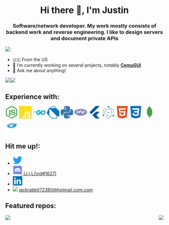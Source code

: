 <h1 align="center">Hi there 👋, I'm Justin</h1>
<h3 align="center">Software/network developer. My work mostly consists of backend work and reverse engineering. I like to design servers and document private APIs</h3>

<img src="https://komarev.com/ghpvc/?username=jackrabbit72380&color=0000E5&style=flat-square">

- 🇺🇸 From the US
- 🔭 I’m currently working on several projects, notably **[CemuGUI](https://jackrabbit72380.github.io/CemuGUIThemesOnline/)**
- 💬 Ask me about anything!

<img align="left" src="https://github-readme-stats.vercel.app/api/top-langs/?username=jackrabbit72380&theme=light&hide_langs_below=1">
<img src="https://github-readme-stats.vercel.app/api?username=jackrabbit72380&show_icons=true&include_all_commits=true">

<h2>Experience with:</h2>
<p>
	<img height="40" src="https://raw.githubusercontent.com/jackrabbit72380/jackrabbit72380/master/node-dot-js.svg">
	<img height="40" src="https://raw.githubusercontent.com/jackrabbit72380/jackrabbit72380/master/javascript.svg">
	<img height="40" src="https://raw.githubusercontent.com/jackrabbit72380/jackrabbit72380/master/go.svg">
	<img height="40" src="https://raw.githubusercontent.com/jackrabbit72380/jackrabbit72380/master/dart.svg">
	<img height="40" src="https://raw.githubusercontent.com/jackrabbit72380/jackrabbit72380/master/python.svg">
	<img height="40" src="https://raw.githubusercontent.com/jackrabbit72380/jackrabbit72380/master/php.svg">
	<img height="40" src="https://raw.githubusercontent.com/jackrabbit72380/jackrabbit72380/master/flutter.svg">
	<img height="40" src="https://raw.githubusercontent.com/jackrabbit72380/jackrabbit72380/master/electron.svg">
	<img height="40" src="https://raw.githubusercontent.com/jackrabbit72380/jackrabbit72380/master/html5.svg">
	<img height="40" src="https://raw.githubusercontent.com/jackrabbit72380/jackrabbit72380/master/css3.svg">
	<img height="40" src="https://raw.githubusercontent.com/jackrabbit72380/jackrabbit72380/master/mongodb.svg">
	<img height="40" src="https://raw.githubusercontent.com/jackrabbit72380/jackrabbit72380/master/apachecassandra.svg">
</p>

<h2>Hit me up!:</h2>

- <a href="https://twitter.com/landsoftworks"><img height="30" src="https://raw.githubusercontent.com/jackrabbit72380/jackrabbit72380/master/twitter.svg"></a>
- <a href=" https://discord.gg/2N3JXnw4"><img height="30" title="jackrabbit72380#4478" src="https://raw.githubusercontent.com/jackrabbit72380/jackrabbit72380/master/discord.svg"> (J.r.L/\nd#1627)</a>
- <a href="https://www.linkedin.com/in/justin-land-4a83682b/"><img height="30" src="https://raw.githubusercontent.com/jackrabbit72380/jackrabbit72380/master/linkedin.svg"></a>
- <img height="40" src="https://raw.githubusercontent.com/jackrabbit72380/jackrabbit72380/master/Microsoft_Office_Outlook_(2018–present).svg"> jackrabbit72380@hotmail.com.com


<h2>Featured repos:</h2>
<img align="left" src="https://github-readme-stats.vercel.app/api/pin/?username=jackrabbit72380&repo=CemuGUIThemesOnline">
<img align="right" src="https://github-readme-stats.vercel.app/api/pin/?username=jackrabbit72380&repo=CemuGUI">


<!--
**jackrabbit72380/jackrabbit72380** is a ✨ _special_ ✨ repository because its `README.md` (this file) appears on your GitHub profile.

Here are some ideas to get you started:

- 🔭 I’m currently working on ...
- 🌱 I’m currently learning ...
- 👯 I’m looking to collaborate on ...
- 🤔 I’m looking for help with ...
- 💬 Ask me about ...
- 📫 How to reach me: ...
- 😄 Pronouns: ...
- ⚡ Fun fact: ...
-->
